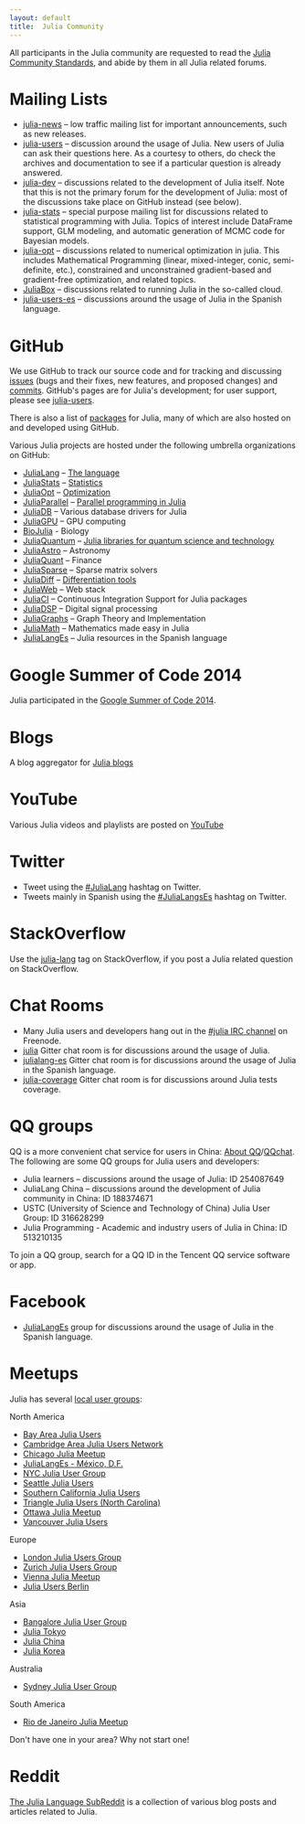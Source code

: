 ```yaml
---
layout: default
title:  Julia Community
---
```


All participants in the Julia community are requested to read the
[Julia Community
Standards](http://julialang.org/community/standards/), and abide by
them in all Julia related forums.

# Mailing Lists

* [julia-news](https://groups.google.com/group/julia-news) – low traffic mailing list for important announcements, such as new releases.
* [julia-users][julia-users] – discussion around the usage of Julia. New users of Julia can ask their questions here. As a courtesy to others, do check the archives and documentation to see if a particular question is already answered.
* [julia-dev](https://groups.google.com/group/julia-dev) – discussions related to the development of Julia itself. Note that this is not the primary forum for the development of Julia: most of the discussions take place on GitHub instead (see below).
* [julia-stats](https://groups.google.com/group/julia-stats) – special purpose mailing list for discussions related to statistical programming with Julia. Topics of interest include DataFrame support, GLM modeling, and automatic generation of MCMC code for Bayesian models.
* [julia-opt](https://groups.google.com/group/julia-opt) – discussions related to numerical optimization in julia. This includes Mathematical Programming (linear, mixed-integer, conic, semi-definite, etc.), constrained and unconstrained gradient-based and gradient-free optimization, and related topics.
* [JuliaBox](https://groups.google.com/group/julia-box) – discussions related to running Julia in the so-called cloud.
* [julia-users-es](https://groups.google.com/forum/#!forum/julialanges) – discussions around the usage of Julia in the Spanish language.


# GitHub

We use GitHub to track our source code and for tracking and discussing [issues](https://github.com/JuliaLang/julia/issues) (bugs and their fixes, new features, and proposed changes) and [commits](https://github.com/JuliaLang/julia/commits). GitHub's pages are for Julia's development; for user support, please see [julia-users][julia-users].

There is also a list of [packages](http://pkg.julialang.org/) for Julia, many of which are also hosted on and developed using GitHub.

Various Julia projects are hosted under the following umbrella organizations on GitHub:

* [JuliaLang](https://github.com/JuliaLang) – [The language](http://www.julialang.org/)
* [JuliaStats](https://github.com/JuliaStats) – [Statistics](http://www.juliastats.org/)
* [JuliaOpt](https://github.com/JuliaOpt) – [Optimization](http://www.juliaopt.org/)
* [JuliaParallel](https://github.com/JuliaParallel) – [Parallel programming in Julia](http://juliaparallel.github.io/)
* [JuliaDB](https://github.com/JuliaDB) – Various database drivers for Julia
* [JuliaGPU](https://github.com/JuliaGPU) – GPU computing
* [BioJulia](https://github.com/BioJulia) - Biology
* [JuliaQuantum](https://github.com/JuliaQuantum) – [Julia libraries for quantum science and technology](http://juliaquantum.github.io/)
* [JuliaAstro](https://github.com/JuliaAstro) – Astronomy
* [JuliaQuant](https://github.com/JuliaQuant) – Finance
* [JuliaSparse](https://github.com/JuliaSparse) – Sparse matrix solvers
* [JuliaDiff](https://github.com/JuliaDiff/) – [Differentiation tools](http://www.juliadiff.org/)
* [JuliaWeb](https://github.com/JuliaWeb) – Web stack
* [JuliaCI](https://github.com/JuliaCI) – Continuous Integration Support for Julia packages
* [JuliaDSP](https://github.com/JuliaDSP) – Digital signal processing
* [JuliaGraphs](https://github.com/JuliaGraphs) – Graph Theory and Implementation
* [JuliaMath](https://github.com/JuliaMath) – Mathematics made easy in Julia
* [JuliaLangEs](https://github.com/JuliaLangEs) – Julia resources in the Spanish language

# Google Summer of Code 2014

Julia participated in the [Google Summer of Code 2014](http://julialang.org/gsoc/2014/).

# Blogs

A blog aggregator for [Julia blogs](http://www.juliabloggers.com)

# YouTube

Various Julia videos and playlists are posted on [YouTube](https://www.youtube.com/user/JuliaLanguage/)

# Twitter

* Tweet using the [#JuliaLang](https://twitter.com/hashtag/julialang?src=hash) hashtag on Twitter.
* Tweets mainly in Spanish using the [#JuliaLangsEs](https://twitter.com/JuliaLangsEs) hashtag on Twitter.

# StackOverflow

Use the [julia-lang](http://stackoverflow.com/questions/tagged/julia-lang) tag on StackOverflow, if you post a Julia related question on StackOverflow.

# Chat Rooms

* Many Julia users and developers hang out in the [#julia IRC channel](http://webchat.freenode.net/?channels=julia) on Freenode.
* [julia](https://gitter.im/JuliaLang/julia) Gitter chat room is for discussions around the usage of Julia.
* [julialang-es](https://gitter.im/JuliaLangEs/julialang-es) Gitter chat room is for discussions around the usage of Julia in the Spanish language.
* [julia-coverage](https://gitter.im/kshyatt/julia-coverage) Gitter chat room is for discussions around Julia tests coverage.

# QQ groups

QQ is a more convenient chat service for users in China: [About QQ](http://www.imqq.com/?lang=1033)/[QQchat](http://qqchat.qq.com/). The following are some QQ groups for Julia users and developers:

* Julia learners – discussions around the usage of Julia: ID 254087649
* JuliaLang China – discussions around the development of Julia community in China: ID 188374671
* USTC (University of Science and Technology of China) Julia User Group: ID 316628299
* Julia Programming - Academic and industry users of Julia in China: ID 513210135

To join a QQ group, search for a QQ ID in the Tencent QQ service software or app.

# Facebook

* [JuliaLangEs](https://www.facebook.com/groups/julialang.es/) group for discussions around the usage of Julia in the Spanish language.

# Meetups

Julia has several [local user groups](http://julia.meetup.com):

North America

* [Bay Area Julia Users](http://www.meetup.com/Bay-Area-Julia-Users/)
* [Cambridge Area Julia Users Network](http://www.meetup.com/julia-cajun/)
* [Chicago Julia Meetup](http://www.meetup.com/JuliaChicago/)
* [JuliaLangEs - México, D.F.](http://www.meetup.com/es/julialanges-mx/)
* [NYC Julia User Group](http://www.meetup.com/NYC-Julia-User-Group/)
* [Seattle Julia Users](http://www.meetup.com/Seattle-Julia-Users/)
* [Southern California Julia Users](http://www.meetup.com/Southern-California-Julia-Users/)
* [Triangle Julia Users (North Carolina)](http://www.meetup.com/Triangle-Julia-Users/)
* [Ottawa Julia Meetup](http://www.meetup.com/Ottawa-Julia-Meetup/)
* [Vancouver Julia Users](http://www.meetup.com/Vancouver-Julia-Users/)

Europe

* [London Julia Users Group](http://www.meetup.com/London-Julia-Users-Group/)
* [Zurich Julia Users Group](http://www.meetup.com/Zurich-Julia-User-Group/)
* [Vienna Julia Meetup](http://www.meetup.com/Vienna-Julia-Meetup/)
* [Julia Users Berlin](http://julia-users-berlin.github.io/)

Asia

* [Bangalore Julia User Group](http://www.meetup.com/Bangalore-Julia-User-Group/)
* [Julia Tokyo](http://julia.tokyo/)
* [Julia China](http://julialang.cn/)
* [Julia Korea](https://www.facebook.com/groups/juliakorea/)

Australia

* [Sydney Julia User Group](http://www.meetup.com/Sydney-Julia-User-Group/)

South America

* [Rio de Janeiro Julia Meetup](http://www.meetup.com/Rio-de-Janeiro-Julia-Meetup/)

Don't have one in your area? Why not start one!

# Reddit

[The Julia Language SubReddit](http://www.reddit.com/r/Julia/) is a collection of various blog posts and articles related to Julia.


[julia-users]: https://groups.google.com/group/julia-users
